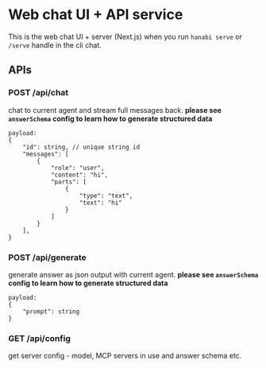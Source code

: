# Web chat UI + API service

This is the web chat UI + server (Next.js) when you run `hanabi serve` or `/serve` handle in the cli chat.

## APIs

### POST /api/chat 
chat to current agent and stream full messages back.
**please see `answerSchema` config to learn how to generate structured data**
```
payload:
{
    "id": string, // unique string id
    "messages": [
        {
            "role": "user",
            "content": "hi",
            "parts": [
                {
                    "type": "text",
                    "text": "hi"
                }
            ]
        }
    ],
}
```

### POST /api/generate 
generate answer as json output with current agent.
**please see `answerSchema` config to learn how to generate structured data**
```
payload:
{
    "prompt": string
}
```

### GET /api/config
get server config - model, MCP servers in use and answer schema etc. 